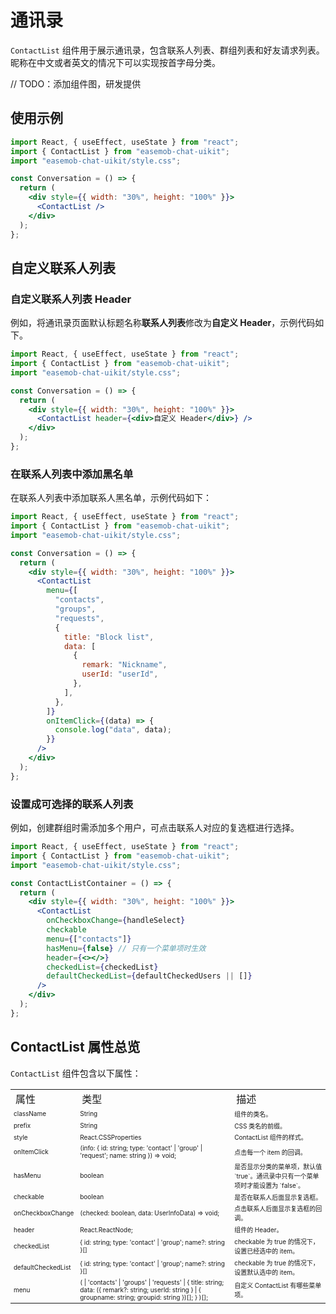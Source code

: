 # 通讯录

<Toc />

`ContactList` 组件用于展示通讯录，包含联系人列表、群组列表和好友请求列表。昵称在中文或者英文的情况下可以实现按首字母分类。

// TODO：添加组件图，研发提供
[](./image2/contactList.png)

## 使用示例

```jsx
import React, { useEffect, useState } from "react";
import { ContactList } from "easemob-chat-uikit";
import "easemob-chat-uikit/style.css";

const Conversation = () => {
  return (
    <div style={{ width: "30%", height: "100%" }}>
      <ContactList />
    </div>
  );
};
```

## 自定义联系人列表

### 自定义联系人列表 Header

例如，将通讯录页面默认标题名称**联系人列表**修改为**自定义 Header**，示例代码如下。

```jsx
import React, { useEffect, useState } from "react";
import { ContactList } from "easemob-chat-uikit";
import "easemob-chat-uikit/style.css";

const Conversation = () => {
  return (
    <div style={{ width: "30%", height: "100%" }}>
      <ContactList header={<div>自定义 Header</div>} />
    </div>
  );
};
```

[](./image2/contact-header.png)

### 在联系人列表中添加黑名单

在联系人列表中添加联系人黑名单，示例代码如下：

```jsx
import React, { useEffect, useState } from "react";
import { ContactList } from "easemob-chat-uikit";
import "easemob-chat-uikit/style.css";

const Conversation = () => {
  return (
    <div style={{ width: "30%", height: "100%" }}>
      <ContactList
        menu={[
          "contacts",
          "groups",
          "requests",
          {
            title: "Block list",
            data: [
              {
                remark: "Nickname",
                userId: "userId",
              },
            ],
          },
        ]}
        onItemClick={(data) => {
          console.log("data", data);
        }}
      />
    </div>
  );
};
```

[](./image2/contact-block.png)

### 设置成可选择的联系人列表

例如，创建群组时需添加多个用户，可点击联系人对应的复选框进行选择。

```jsx
import React, { useEffect, useState } from "react";
import { ContactList } from "easemob-chat-uikit";
import "easemob-chat-uikit/style.css";

const ContactListContainer = () => {
  return (
    <div style={{ width: "30%", height: "100%" }}>
      <ContactList
        onCheckboxChange={handleSelect}
        checkable
        menu={["contacts"]}
        hasMenu={false} // 只有一个菜单项时生效
        header={<></>}
        checkedList={checkedList}
        defaultCheckedList={defaultCheckedUsers || []}
      />
    </div>
  );
};
```

[](./image2/contact-select.png)

## ContactList 属性总览

`ContactList` 组件包含以下属性：

<table>
<tr>
    <td>属性</td>
    <td>类型</td>
    <td>描述</td>
</tr>
  <tr>
    <td style=font-size:10px>
	    className
	  </td>
    <td style=font-size:10px>
	    String
	  </td>
	  <td style=font-size:10px>
	    组件的类名。
	  </td>
  </tr>
	  <tr>
	    <td style=font-size:10px>prefix</td>
      <td style=font-size:10px>String</td>
		  <td style=font-size:10px>CSS 类名的前缀。</td>
	  </tr>
	  <tr>
	    <td style=font-size:10px>style</td>
        <td style=font-size:10px>React.CSSProperties</td>
		<td style=font-size:10px>ContactList 组件的样式。</td>
	  </tr>
	  <tr>
	    <td style=font-size:10px>onItemClick</td>
        <td style=font-size:10px>(info: { id: string; type: 'contact' | 'group' | 'request'; name: string }) => void;</td>
		<td style=font-size:10px>点击每一个 item 的回调。</td>
	  </tr>
	  <tr>
	    <td style=font-size:10px>hasMenu</td>
        <td style=font-size:10px> boolean </td>
		<td style=font-size:10px>是否显示分类的菜单项，默认值 `true`。通讯录中只有一个菜单项时才能设置为 `false`。</td>
	  </tr>
	  <tr>
	    <td style=font-size:10px>checkable</td>
        <td style=font-size:10px>boolean</td>
		<td style=font-size:10px>是否在联系人后面显示复选框。</td>  
	  </tr>
	   <tr>
	    <td style=font-size:10px>onCheckboxChange</td>
        <td style=font-size:10px>(checked: boolean, data: UserInfoData) => void; </td>
		<td style=font-size:10px>点击联系人后面显示复选框的回调。 </td>
	  </tr>
	  <tr>
	    <td style=font-size:10px>header </td>
         <td style=font-size:10px>React.ReactNode; </td>
		<td style=font-size:10px>组件的 Header。</td>
	  </tr>
	  <tr>
	    <td style=font-size:10px>checkedList</td>
        <td style=font-size:10px>{ id: string; type: 'contact' | 'group'; name?: string }[] </td>
		<td style=font-size:10px>checkable 为 true 的情况下，设置已经选中的 item。</td>  
	  </tr>
    <tr>
	    <td style=font-size:10px>defaultCheckedList</td>
        <td style=font-size:10px>{ id: string; type: 'contact' | 'group'; name?: string }[] </td>
		<td style=font-size:10px>checkable 为 true 的情况下，设置默认选中的 item。</td>  
	  </tr>
    <tr>
	    <td style=font-size:10px>menu</td>
        <td style=font-size:10px>(
        | 'contacts'
        | 'groups'
        | 'requests'
        | {
            title: string;
            data: ({ remark?: string; userId: string } | { groupname: string; groupid: string })[];
          }
      )[];</td>
		<td style=font-size:10px>自定义 ContactList 有哪些菜单项。</td>  
	  </tr>
   </tr>
</table>

